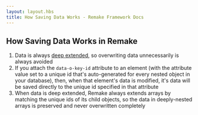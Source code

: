 ```yaml
---
layout: layout.hbs
title: How Saving Data Works - Remake Framework Docs
---
```


## How Saving Data Works in Remake

1. Data is always [deep extended](https://davidwalsh.name/javascript-deep-merge), so overwriting data unnecessarily is always avoided
2. If you attach the `data-o-key-id` attribute to an element (with the attribute value set to a unique id that's auto-generated for every nested object in your database), then, when that element's data is modified, it's data will be saved directly to the unique id specified in that attribute
3. When data is deep extended, Remake always extends arrays by matching the unique ids of its child objects, so the data in deeply-nested arrays is preserved and never overwritten completely